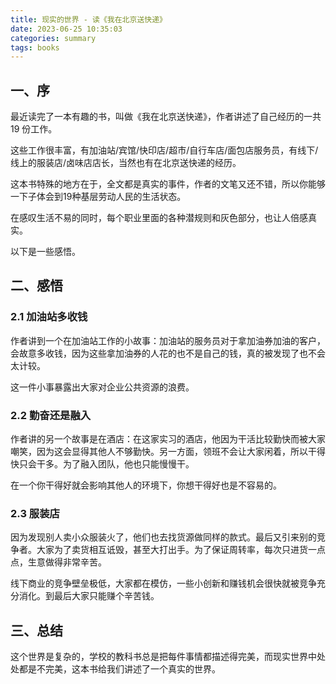 ```yaml
---
title: 现实的世界 - 读《我在北京送快递》
date: 2023-06-25 10:35:03
categories: summary
tags: books
---
```


## 一、序

最近读完了一本有趣的书，叫做《我在北京送快递》，作者讲述了自己经历的一共 19 份工作。

这些工作很丰富，有加油站/宾馆/快印店/超市/自行车店/面包店服务员，有线下/线上的服装店/卤味店店长，当然也有在北京送快递的经历。

这本书特殊的地方在于，全文都是真实的事件，作者的文笔又还不错，所以你能够一下子体会到19种基层劳动人民的生活状态。

在感叹生活不易的同时，每个职业里面的各种潜规则和灰色部分，也让人倍感真实。

以下是一些感悟。

## 二、感悟

### 2.1 加油站多收钱

作者讲到一个在加油站工作的小故事：加油站的服务员对于拿加油券加油的客户，会故意多收钱，因为这些拿加油券的人花的也不是自己的钱，真的被发现了也不会太计较。

这一件小事暴露出大家对企业公共资源的浪费。

### 2.2 勤奋还是融入

作者讲的另一个故事是在酒店：在这家实习的酒店，他因为干活比较勤快而被大家嘲笑，因为这会显得其他人不够勤快。另一方面，领班不会让大家闲着，所以干得快只会干多。为了融入团队，他也只能慢慢干。

在一个你干得好就会影响其他人的环境下，你想干得好也是不容易的。

### 2.3 服装店

因为发现别人卖小众服装火了，他们也去找货源做同样的款式。最后又引来别的竞争者。大家为了卖货相互诋毁，甚至大打出手。为了保证周转率，每次只进货一点点，生意做得非常辛苦。

线下商业的竞争壁垒极低，大家都在模仿，一些小创新和赚钱机会很快就被竞争充分消化。到最后大家只能赚个辛苦钱。

## 三、总结

这个世界是复杂的，学校的教科书总是把每件事情都描述得完美，而现实世界中处处都是不完美，这本书给我们讲述了一个真实的世界。
